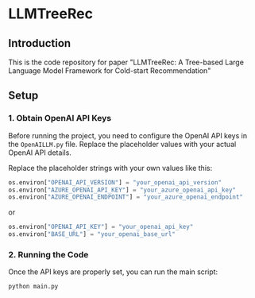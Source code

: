 # LLMTreeRec

## Introduction

This is the code repository for paper "LLMTreeRec: A Tree-based Large Language Model Framework for Cold-start Recommendation"

## Setup

### 1. Obtain OpenAI API Keys

Before running the project, you need to configure the OpenAI API keys in the `OpenAILLM.py` file. Replace the placeholder values with your actual OpenAI API details.

Replace the placeholder strings with your own values like this:

```python
os.environ["OPENAI_API_VERSION"] = "your_openai_api_version"
os.environ["AZURE_OPENAI_API_KEY"] = "your_azure_openai_api_key"
os.environ["AZURE_OPENAI_ENDPOINT"] = "your_azure_openai_endpoint"
```
or
```python
os.environ["OPENAI_API_KEY"] = "your_openai_api_key"
os.environ["BASE_URL"] = "your_openai_base_url"
```

### 2. Running the Code

Once the API keys are properly set, you can run the main script:

```bash
python main.py
```